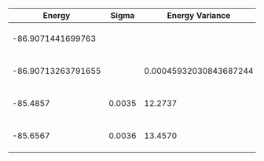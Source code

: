 | Energy             | Sigma  | Energy Variance        | DOF | Einf | Method                       | Reference |
|--------------------|--------|------------------------|-----|------|------------------------------|-----------|
| -86.9071441699763  |        |                        | 36  | 0    | Exact diagonalization        | TODO: own code (ED) |
| -86.90713263791655 |        | 0.00045932030843687244 | 36  | 0    | DMRG (bond dimension = 2048) | [code](https://github.com/https://github.com/varbench/methods/blob/main/scripts/Heisenberg/square_36_O/dmrg.sh) |
| -85.4857           | 0.0035 | 12.2737                | 36  | 0    | RBM (alpha = 1)              | TODO: own code (RBM) |
| -85.6567           | 0.0036 | 13.4570                | 36  | 0    | Jastrow baseline             | TODO: own code (Jastrow) |
